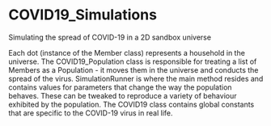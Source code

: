 # COVID19_Simulations
Simulating the spread of COVID-19 in a 2D sandbox universe

Each dot (instance of the Member class) represents a household in the universe.
The COVID19_Population class is responsible for treating a list of Members as a Population - it moves them in the universe and conducts the spread of the virus.
SimulationRunner is where the main method resides and contains values for parameters that change the way the population behaves. These can be tweaked to reproduce a variety of behaviour exhibited by the population.
The COVID19 class contains global constants that are specific to the COVID-19 virus in real life.
